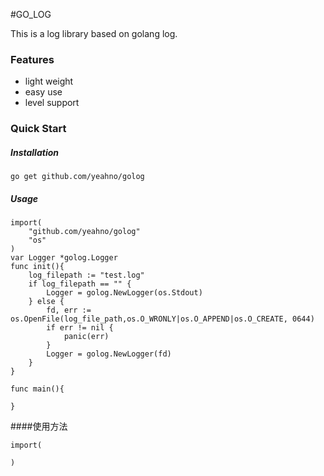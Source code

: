 #GO_LOG

This is a log library based on golang log.

### Features

- light weight
- easy use
- level support

### Quick Start

##### Installation

```
go get github.com/yeahno/golog
```

##### Usage

```
import(
    "github.com/yeahno/golog"
    "os"
)
var Logger *golog.Logger
func init(){
    log_filepath := "test.log"
    if log_filepath == "" {
        Logger = golog.NewLogger(os.Stdout)
    } else {
        fd, err := os.OpenFile(log_file_path,os.O_WRONLY|os.O_APPEND|os.O_CREATE, 0644)
        if err != nil {
            panic(err)
        }
        Logger = golog.NewLogger(fd)
    }
}

func main(){
    
}
```
####使用方法

```
import(

)
```